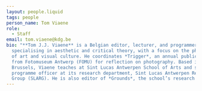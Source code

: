 ```yaml
---
layout: people.liquid
tags: people
person_name: Tom Viaene
role:
  - Staff
email: tom.viaene@kdg.be
bio: "**Tom J.J. Viaene** is a Belgian editor, lecturer, and programmer
  specialising in aesthetic and critical theory, with a focus on the philosophy
  of art and visual culture. He coordinates *Trigger*, an annual publication
  from Fotomuseum Antwerp (FOMU) for reflection on photography. Based in
  Brussels, Viaene teaches at Sint Lucas Antwerpen School of Arts and serves as
  programme officer at its research department, Sint Lucas Antwerpen Research
  Group (SLARG). He is also editor of *Grounds*, the school’s research journal."
---
```

